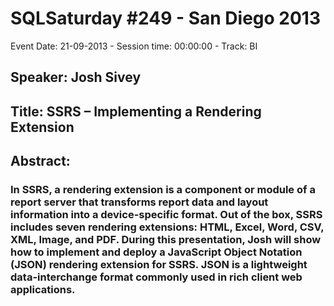 # SQLSaturday #249 - San Diego 2013
Event Date: 21-09-2013 - Session time: 00:00:00 - Track: BI
## Speaker: Josh Sivey
## Title: SSRS – Implementing a Rendering Extension
## Abstract:
### In SSRS, a rendering extension is a component or module of a report server that transforms report data and layout information into a device-specific format. Out of the box, SSRS includes seven rendering extensions: HTML, Excel, Word, CSV, XML, Image, and PDF. During this presentation, Josh will show how to implement and deploy a JavaScript Object Notation (JSON) rendering extension for SSRS. JSON is a lightweight data-interchange format commonly used in rich client web applications.
